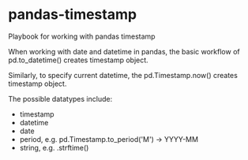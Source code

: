 # pandas-timestamp
Playbook for working with pandas timestamp

When working with date and datetime in pandas, the basic workflow of pd.to_datetime() creates timestamp object.

Similarly, to specify current datetime, the pd.Timestamp.now() creates timestamp object.  

The possible datatypes include:
* timestamp
* datetime
* date
* period, e.g. pd.Timestamp.to_period('M') -> YYYY-MM
* string, e.g. .strftime()
